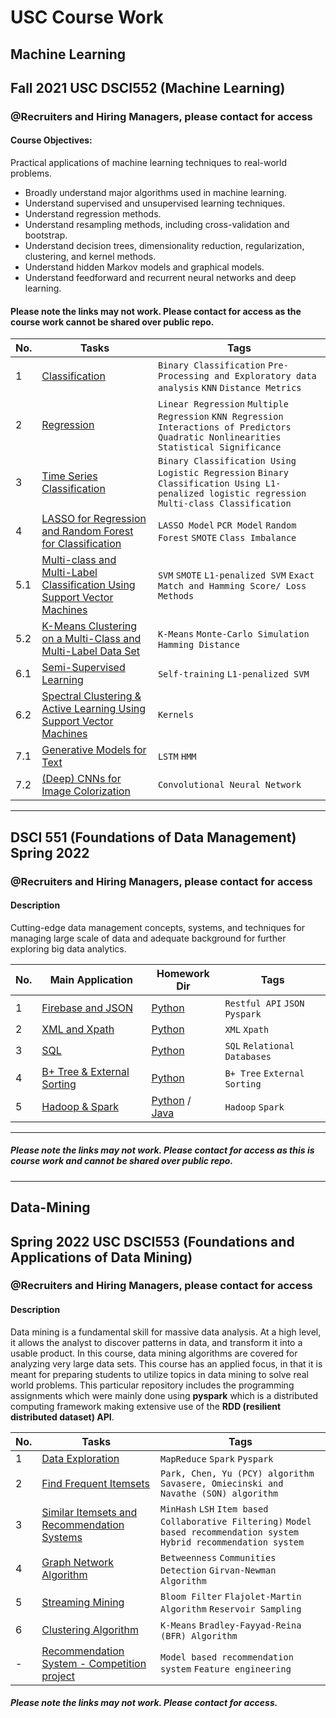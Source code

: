 # USC Course Work

## Machine Learning 
## Fall 2021 USC DSCI552 (Machine Learning)
### @Recruiters and Hiring Managers, please contact for access

#### Course Objectives: 
Practical applications of machine learning techniques to real-world problems. 
* Broadly understand major algorithms used in machine learning.
* Understand supervised and unsupervised learning techniques.
* Understand regression methods.
* Understand resampling methods, including cross-validation and bootstrap.
* Understand decision trees, dimensionality reduction, regularization, clustering, and kernel
methods.
* Understand hidden Markov models and graphical models.
* Understand feedforward and recurrent neural networks and deep learning.

#### Please note the links may not work. Please contact for access as the course work cannot be shared over public repo.

|No.|    Tasks    |Tags|
|---|------------------------|----|
|1|[Classification]()|`Binary Classification` `Pre-Processing and Exploratory data analysis` `KNN` `Distance Metrics`|
|2|[Regression]()|`Linear Regression` `Multiple Regression` `KNN Regression` `Interactions of Predictors` `Quadratic Nonlinearities` `Statistical Significance`|
|3|[Time Series Classification]()|`Binary Classification Using Logistic Regression` `Binary Classification Using L1-penalized logistic regression` `Multi-class Classification`|
|4|[LASSO for Regression and Random Forest for Classification]()|`LASSO Model` `PCR Model` `Random Forest` `SMOTE` `Class Imbalance`|
|5.1|[Multi-class and Multi-Label Classification Using Support Vector Machines]()|`SVM` `SMOTE` `L1-penalized SVM` `Exact Match and Hamming Score/ Loss Methods`|
|5.2|[K-Means Clustering on a Multi-Class and Multi-Label Data Set]()|`K-Means` `Monte-Carlo Simulation` `Hamming Distance`|
|6.1|[Semi-Supervised Learning]()|`Self-training` `L1-penalized SVM`|
|6.2|[Spectral Clustering & Active Learning Using Support Vector Machines]()|`Kernels`|
|7.1|[Generative Models for Text]()|`LSTM` `HMM`|
|7.2|[(Deep) CNNs for Image Colorization]()|`Convolutional Neural Network`|

-------------------------------------------------------------------------

## DSCI 551 (Foundations of Data Management) Spring 2022 
### @Recruiters and Hiring Managers, please contact for access

#### Description
Cutting-edge data management concepts, systems, and techniques for managing large scale of data and
adequate background for further exploring big data analytics.

|No.| Main Application |Homework Dir|Tags|
|---|------------------|-----------|----|
|1|[Firebase and JSON]()|[Python]() |`Restful API` `JSON` `Pyspark`|
|2|[XML and Xpath]()|[Python]()| `XML` `Xpath`|
|3|[SQL]()|[Python]()|`SQL` `Relational Databases`|
|4|[B+ Tree & External Sorting]()|[Python]()|`B+ Tree` `External Sorting`|
|5|[Hadoop & Spark](f)|[Python]() / [Java]()|`Hadoop` `Spark`|
---

##### Please note the links may not work. Please contact for access as this is course work and cannot be shared over public repo.

-------------------------------------------------------------------------

## Data-Mining 
## Spring 2022 USC DSCI553 (Foundations and Applications of Data Mining)
### @Recruiters and Hiring Managers, please contact for access

#### Description
Data mining is a fundamental skill for massive data analysis. At a high level, it allows the analyst to discover patterns in data, and transform it into a usable product. In this course, data mining algorithms are covered for analyzing very large data sets. This course has an applied focus, in that it is meant for preparing students to utilize topics in data mining to solve real world problems. This particular repository includes the programming assignments which were mainly done using __pyspark__ which is a distributed computing framework making extensive use of the __RDD (resilient distributed dataset) API__.

|No.|    Tasks    |Tags|
|---|------------------------|----|
|1|[Data Exploration](Assignment%201/Assignment%201.pdf)|`MapReduce` `Spark` `Pyspark`|
|2|[Find Frequent Itemsets](Assignment%202/Assignment%202.pdf)|`Park, Chen, Yu (PCY) algorithm` `Savasere, Omiecinski and Navathe (SON) algorithm`|
|3|[Similar Itemsets and Recommendation Systems](Assignment%203/hw3.pdf)|`MinHash` `LSH` `Item based Collaborative Filtering)` `Model based recommendation system` `Hybrid recommendation system`|
|4|[Graph Network Algorithm](Assignment%204/hw4.pdf)|`Betweenness` `Communities Detection` `Girvan-Newman Algorithm`|
|5|[Streaming Mining](Assignment%205/Assignment%205_spring2022.pdf)|`Bloom Filter` `Flajolet-Martin Algorithm` `Reservoir Sampling`|
|6|[Clustering Algorithm](Assignment%206/HW6_description.pdf)|`K-Means` `Bradley-Fayyad-Reina (BFR) Algorithm`|
|-|[Recommendation System - Competition project](Competition/Competition.pdf)|`Model based recommendation system` `Feature engineering`|

##### Please note the links may not work. Please contact for access.

